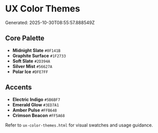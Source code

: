 # UX Color Themes

Generated: 2025-10-30T08:55:57.888549Z

## Core Palette
- **Midnight Slate** `#0F141B`
- **Graphite Surface** `#1F2733`
- **Soft Slate** `#2D394A`
- **Silver Mist** `#56627A`
- **Polar Ice** `#DFE7FF`

## Accents
- **Electric Indigo** `#5B6BF7`
- **Emerald Glow** `#3ED7A1`
- **Amber Pulse** `#FFB648`
- **Crimson Beacon** `#FF5A68`

Refer to `ux-color-themes.html` for visual swatches and usage guidance.